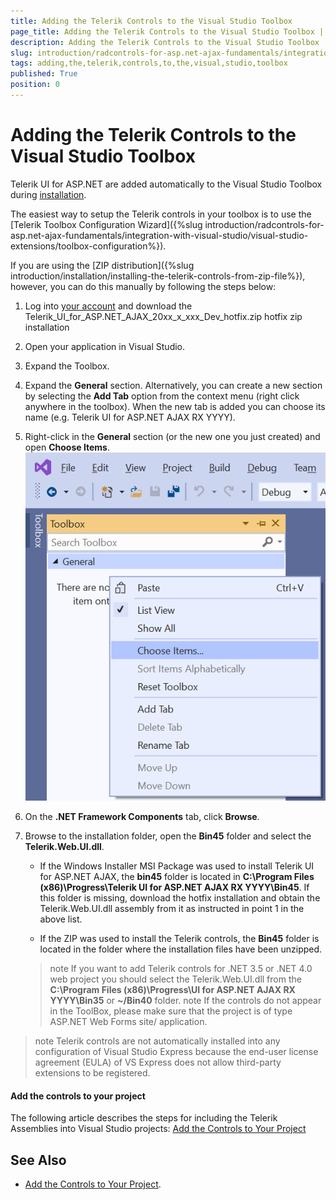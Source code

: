 ```yaml
---
title: Adding the Telerik Controls to the Visual Studio Toolbox
page_title: Adding the Telerik Controls to the Visual Studio Toolbox | UI for ASP.NET AJAX Documentation
description: Adding the Telerik Controls to the Visual Studio Toolbox
slug: introduction/radcontrols-for-asp.net-ajax-fundamentals/integration-with-visual-studio/adding-the-telerik-controls-to-the-visual-studio-toolbox
tags: adding,the,telerik,controls,to,the,visual,studio,toolbox
published: True
position: 0
---
```


# Adding the Telerik Controls to the Visual Studio Toolbox

Telerik UI for ASP.NET are added automatically to the Visual Studio Toolbox during [installation](https://docs.telerik.com/devtools/aspnet-ajax/installation/installing-the-telerik-controls-from-msi-file).

The easiest way to setup the Telerik controls in your toolbox is to use the [Telerik Toolbox Configuration Wizard]({%slug introduction/radcontrols-for-asp.net-ajax-fundamentals/integration-with-visual-studio/visual-studio-extensions/toolbox-configuration%}).

If you are using the [ZIP distribution]({%slug introduction/installation/installing-the-telerik-controls-from-zip-file%}), however, you can do this manually by following the steps below:

1. Log into [your account](https://www.telerik.com/account/product-download?product=RCAJAX) and download the Telerik_UI_for_ASP.NET_AJAX_20xx_x_xxx_Dev_hotfix.zip hotfix zip installation

1. Open your application in Visual Studio.

1. Expand the Toolbox.

1. Expand the **General** section. Alternatively, you can create a new section by selecting the **Add Tab** option from the context menu (right click anywhere in the toolbox). When the new tab is added you can choose its name (e.g. Telerik UI for ASP.NET AJAX RX YYYY).

1. Right-click in the **General** section (or the new one you just created) and open **Choose Items**.
![Choose Items in Visual Studio Toolbox](images/Visual_Studio_Choose_Items.png)

1. On the **.NET Framework Components** tab, click **Browse**.

1. Browse to the installation folder, open the **Bin45** folder and select the **Telerik.Web.UI.dll**.

	* If the Windows Installer MSI Package was used to install Telerik UI for ASP.NET AJAX, the **bin45**	folder is located in **C:\Program Files (x86)\Progress\Telerik UI for ASP.NET AJAX RX YYYY\Bin45**. If this folder is missing, download the hotfix installation and obtain the Telerik.Web.UI.dll assembly from it as instructed in point 1 in the above list.

	* If the ZIP was used to install the Telerik controls, the **Bin45** folder is located in the folder where the installation files have been unzipped.

	>note If you want to add Telerik controls for .NET 3.5 or .NET 4.0 web project you should select the Telerik.Web.UI.dll from the **C:\Program Files (x86)\Progress\UI for ASP.NET AJAX RX YYYY\Bin35** or **~/Bin40** folder.
	>note If the controls do not appear in the ToolBox, please make sure that the project is of type ASP.NET Web Forms site/ application.

>note Telerik controls are not automatically installed into any configuration of Visual Studio Express because the end-user license agreement (EULA) of VS Express does not allow third-party extensions to be registered.

#### Add the controls to your project

The following article describes the steps for including the Telerik Assemblies into Visual Studio projects: [Add the Controls to Your Project](https://docs.telerik.com/devtools/aspnet-ajax/getting-started/first-steps#add-the-controls-to-your-project)

## See Also
 * [Add the Controls to Your Project](https://docs.telerik.com/devtools/aspnet-ajax/getting-started/first-steps#add-the-controls-to-your-project).
